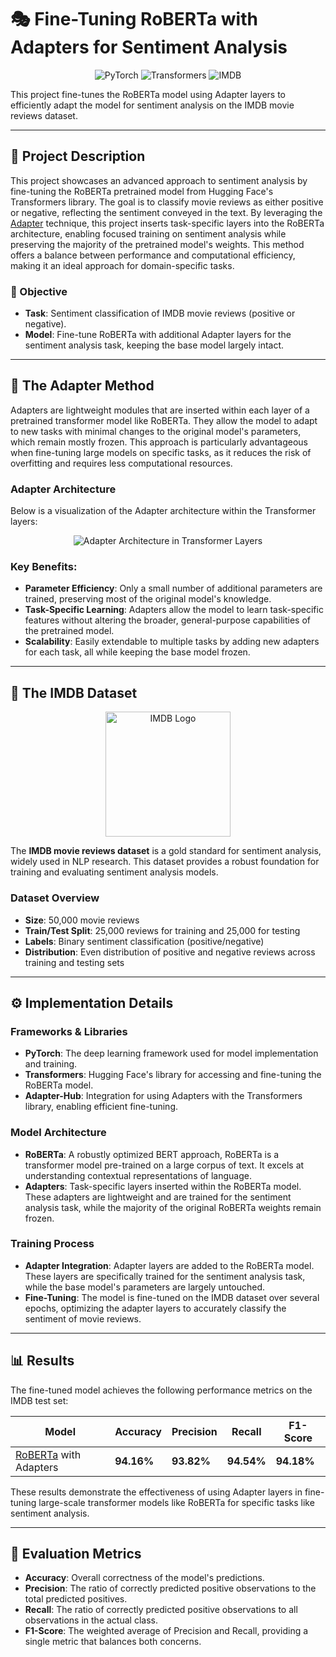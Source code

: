 # 🎭 Fine-Tuning RoBERTa with Adapters for Sentiment Analysis

<p align="center">
  <img src="https://img.shields.io/badge/PyTorch-EE4C2C.svg?style=for-the-badge&logo=PyTorch&logoColor=white" alt="PyTorch">
  <img src="https://img.shields.io/badge/Transformers-Hugging%20Face-blueviolet?style=for-the-badge&logo=Hugging%20Face&logoColor=white" alt="Transformers">
  <img src="https://img.shields.io/badge/IMDB-FF9E00.svg?style=for-the-badge&logo=IMDB&logoColor=white" alt="IMDB">
</p>

This project fine-tunes the RoBERTa model using Adapter layers to efficiently adapt the model for sentiment analysis on the IMDB movie reviews dataset.

---

## 📝 Project Description

This project showcases an advanced approach to sentiment analysis by fine-tuning the RoBERTa pretrained model from Hugging Face's Transformers library. The goal is to classify movie reviews as either positive or negative, reflecting the sentiment conveyed in the text. By leveraging the [Adapter](https://arxiv.org/abs/1902.00751) technique, this project inserts task-specific layers into the RoBERTa architecture, enabling focused training on sentiment analysis while preserving the majority of the pretrained model's weights. This method offers a balance between performance and computational efficiency, making it an ideal approach for domain-specific tasks.

### 🎯 Objective

- **Task**: Sentiment classification of IMDB movie reviews (positive or negative).
- **Model**: Fine-tune RoBERTa with additional Adapter layers for the sentiment analysis task, keeping the base model largely intact.

---

## 🧩 The Adapter Method

Adapters are lightweight modules that are inserted within each layer of a pretrained transformer model like RoBERTa. They allow the model to adapt to new tasks with minimal changes to the original model's parameters, which remain mostly frozen. This approach is particularly advantageous when fine-tuning large models on specific tasks, as it reduces the risk of overfitting and requires less computational resources.

### Adapter Architecture

Below is a visualization of the Adapter architecture within the Transformer layers:

<p align="center">
  <img src="https://raw.githubusercontent.com/deepmancer/roberta-adapter-fine-tuning/main/images/adapter.png" alt="Adapter Architecture in Transformer Layers">
</p>

### Key Benefits:

- **Parameter Efficiency**: Only a small number of additional parameters are trained, preserving most of the original model's knowledge.
- **Task-Specific Learning**: Adapters allow the model to learn task-specific features without altering the broader, general-purpose capabilities of the pretrained model.
- **Scalability**: Easily extendable to multiple tasks by adding new adapters for each task, all while keeping the base model frozen.

---


## 🎥 The IMDB Dataset

<p align="center">
  <img src="https://upload.wikimedia.org/wikipedia/commons/6/69/IMDB_Logo_2016.svg" alt="IMDB Logo" width="200">
</p>

The **IMDB movie reviews dataset** is a gold standard for sentiment analysis, widely used in NLP research. This dataset provides a robust foundation for training and evaluating sentiment analysis models.

### Dataset Overview

- **Size**: 50,000 movie reviews
- **Train/Test Split**: 25,000 reviews for training and 25,000 for testing
- **Labels**: Binary sentiment classification (positive/negative)
- **Distribution**: Even distribution of positive and negative reviews across training and testing sets

---

## ⚙️ Implementation Details

### Frameworks & Libraries

- **PyTorch**: The deep learning framework used for model implementation and training.
- **Transformers**: Hugging Face's library for accessing and fine-tuning the RoBERTa model.
- **Adapter-Hub**: Integration for using Adapters with the Transformers library, enabling efficient fine-tuning.

### Model Architecture

- **RoBERTa**: A robustly optimized BERT approach, RoBERTa is a transformer model pre-trained on a large corpus of text. It excels at understanding contextual representations of language.
- **Adapters**: Task-specific layers inserted within the RoBERTa model. These adapters are lightweight and are trained for the sentiment analysis task, while the majority of the original RoBERTa weights remain frozen.

### Training Process

- **Adapter Integration**: Adapter layers are added to the RoBERTa model. These layers are specifically trained for the sentiment analysis task, while the base model's parameters are largely untouched.
- **Fine-Tuning**: The model is fine-tuned on the IMDB dataset over several epochs, optimizing the adapter layers to accurately classify the sentiment of movie reviews.

---

## 📊 Results

The fine-tuned model achieves the following performance metrics on the IMDB test set:

| Model             | Accuracy    | Precision         | Recall          | F1-Score      |
| ----------------- | ----------- | ----------------- | --------------- | ------------- |
| [RoBERTa](https://huggingface.co/docs/transformers/model_doc/roberta) with Adapters | **94.16%**  | **93.82%**     | **94.54%**     | **94.18%**     |

These results demonstrate the effectiveness of using Adapter layers in fine-tuning large-scale transformer models like RoBERTa for specific tasks like sentiment analysis.

---

## 🧪 Evaluation Metrics

- **Accuracy**: Overall correctness of the model's predictions.
- **Precision**: The ratio of correctly predicted positive observations to the total predicted positives.
- **Recall**: The ratio of correctly predicted positive observations to all observations in the actual class.
- **F1-Score**: The weighted average of Precision and Recall, providing a single metric that balances both concerns.
